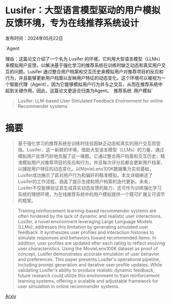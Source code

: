 # Lusifer：大型语言模型驱动的用户模拟反馈环境，专为在线推荐系统设计

发布时间：2024年05月22日

`Agent

理由：这篇论文介绍了一个名为 Lusifer 的环境，它利用大型语言模型（LLMs）来模拟用户反馈，以解决基于强化学习的推荐系统在训练时缺乏动态和真实用户交互的问题。Lusifer 通过整合用户档案和交互历史来模拟用户对推荐项目的反应和行为，并且能够更新用户档案以反映用户特征的动态变化。这个环境可以被视为一个智能代理（Agent），因为它能够模拟用户行为并与之交互，从而在推荐系统中起到关键作用。因此，这篇论文更适合归类为Agent。` `推荐系统` `用户模拟`

> Lusifer: LLM-based User SImulated Feedback Environment for online Recommender systems

# 摘要

> 基于强化学习的推荐系统在训练时往往因缺乏动态和真实的用户交互而受阻。Lusifer，这一新颖的环境，借助大型语言模型（LLMs）的力量，通过模拟用户反馈巧妙地克服了这一难题。它通过整合用户档案和交互历史，精准模拟用户对推荐项目的反应和行为，并且每次评分后都会更新用户档案，以捕捉用户特征的动态变化。以MovieLens100K数据集为实验基础，Lusifer成功展示了其对用户行为和偏好的精准模拟。本文详细阐述了Lusifer的工作流程，涵盖了提示生成和用户档案的迭代更新。未来，Lusifer不仅能够验证其生成真实动态反馈的能力，还可作为训练强化学习系统的理想环境，为在线推荐系统中的用户模拟提供一个既可扩展又可调节的框架。

> Training reinforcement learning-based recommender systems are often hindered by the lack of dynamic and realistic user interactions. Lusifer, a novel environment leveraging Large Language Models (LLMs), addresses this limitation by generating simulated user feedback. It synthesizes user profiles and interaction histories to simulate responses and behaviors toward recommended items. In addition, user profiles are updated after each rating to reflect evolving user characteristics. Using the MovieLens100K dataset as proof of concept, Lusifer demonstrates accurate emulation of user behavior and preferences. This paper presents Lusifer's operational pipeline, including prompt generation and iterative user profile updates. While validating Lusifer's ability to produce realistic dynamic feedback, future research could utilize this environment to train reinforcement learning systems, offering a scalable and adjustable framework for user simulation in online recommender systems.

[Arxiv](https://arxiv.org/abs/2405.13362)